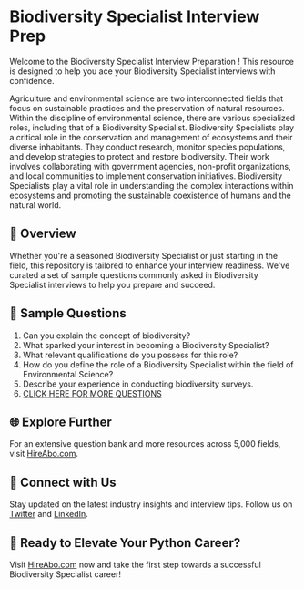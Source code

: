 # Biodiversity Specialist Interview Prep

Welcome to the Biodiversity Specialist Interview Preparation ! This resource is designed to help you ace your Biodiversity Specialist interviews with confidence.

Agriculture and environmental science are two interconnected fields that focus on sustainable practices and the preservation of natural resources. Within the discipline of environmental science, there are various specialized roles, including that of a Biodiversity Specialist. Biodiversity Specialists play a critical role in the conservation and management of ecosystems and their diverse inhabitants. They conduct research, monitor species populations, and develop strategies to protect and restore biodiversity. Their work involves collaborating with government agencies, non-profit organizations, and local communities to implement conservation initiatives. Biodiversity Specialists play a vital role in understanding the complex interactions within ecosystems and promoting the sustainable coexistence of humans and the natural world.

## 🚀 Overview

Whether you're a seasoned Biodiversity Specialist or just starting in the field, this repository is tailored to enhance your interview readiness. We've curated a set of sample questions commonly asked in Biodiversity Specialist interviews to help you prepare and succeed.

## 📝 Sample Questions

1. Can you explain the concept of biodiversity?
2. What sparked your interest in becoming a Biodiversity Specialist?
3. What relevant qualifications do you possess for this role?
4. How do you define the role of a Biodiversity Specialist within the field of Environmental Science?
5. Describe your experience in conducting biodiversity surveys.
6. [CLICK HERE FOR MORE QUESTIONS](https://hireabo.com/job/10_1_40/Biodiversity%20Specialist)

## 🌐 Explore Further

For an extensive question bank and more resources across 5,000 fields, visit [HireAbo.com](https://www.hireabo.com).

## 📱 Connect with Us

Stay updated on the latest industry insights and interview tips. Follow us on [Twitter](https://twitter.com/hireabo) and [LinkedIn](https://www.linkedin.com/in/hire-abo-3609972a8/).

## 🚀 Ready to Elevate Your Python Career?

Visit [HireAbo.com](https://www.hireabo.com) now and take the first step towards a successful Biodiversity Specialist career!